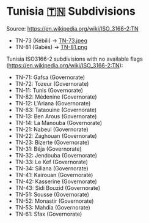 # Tunisia 🇹🇳 Subdivisions

Source: https://en.wikipedia.org/wiki/ISO_3166-2:TN

* TN-73 (Kébili) -> [TN-73.jpeg](https://github.com/amckenna41/iso3166-flag-icons/blob/main/iso3166-2-icons/TN/TN-73.jpeg)
* TN-81 (Gabès) -> [TN-81.png](https://github.com/amckenna41/iso3166-flag-icons/blob/main/iso3166-2-icons/TN/TN-81.png)

Tunisia ISO3166-2 subdivisions with no available flags (https://en.wikipedia.org/wiki/ISO_3166-2:TN):

* TN-71: Gafsa (Governorate)
* TN-72: Tozeur (Governorate)
* TN-11: Tunis (Governorate)
* TN-82: Médenine (Governorate)
* TN-12: L'Ariana (Governorate)
* TN-83: Tataouine (Governorate)
* TN-13: Ben Arous (Governorate)
* TN-14: La Manouba (Governorate)
* TN-21: Nabeul (Governorate)
* TN-22: Zaghouan (Governorate)
* TN-23: Bizerte (Governorate)
* TN-31: Béja (Governorate)
* TN-32: Jendouba (Governorate)
* TN-33: Le Kef (Governorate)
* TN-34: Siliana (Governorate)
* TN-41: Kairouan (Governorate)
* TN-42: Kasserine (Governorate)
* TN-43: Sidi Bouzid (Governorate)
* TN-51: Sousse (Governorate)
* TN-52: Monastir (Governorate)
* TN-53: Mahdia (Governorate)
* TN-61: Sfax (Governorate)